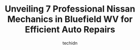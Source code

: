 ---
layout: ampstory
image: https://images.unsplash.com/photo-1607059188021-ca6664bc3c92?ixlib=rb-4.0.3&ixid=MnwxMjA3fDB8MHxwaG90by1wYWdlfHx8fGVufDB8fHx8&auto=format&fit=crop&w=640&h=853&q=80
author: techidn
featured: false
description: Searching for the finest Nissan Mechanic in Bluefield WV, USA? Look no further than the 7 best Nissan Mechanic in the area, where youll find a team of highly qualified professionals ready t
title: Unveiling 7 Professional Nissan Mechanics in Bluefield WV for Efficient Auto Repairs
cover:
   title: Unveiling 7 Professional Nissan Mechanics in Bluefield WV for Efficient Auto Repairs
   subtitle: Rickpate
   background: https://images.unsplash.com/photo-1607059188021-ca6664bc3c92?ixlib=rb-4.0.3&ixid=MnwxMjA3fDB8MHxwaG90by1wYWdlfHx8fGVufDB8fHx8&auto=format&fit=crop&w=640&h=853&q=80

pages: 
 - layout: thirds
   top: <h1>#1 Bland Street Auto Center</h1>
   bottom: "<p>Very nice staff!! Awesome place to get your vehicle worked on, they explain everything. Super customer service will def go there anytime my vehicle needs a fix.</p>"
   background: https://www.knot35.com/toplist/wp-content/uploads/2023/06/best-nissan-mechanic-1-in-bluefield-wv-1685836945.jpeg
   backgroundblur: true
 - layout: thirds
   top: <h1>#2 Estep Tire & Auto Center Inc</h1>
   bottom: "<p>716 Bluefield Ave, Bluefield, WV 24701, United States</p>"
   background: https://www.knot35.com/toplist/wp-content/uploads/2023/06/best-nissan-mechanic-2-in-bluefield-wv-1685836946.jpeg
   cta:
      link: https://www.knot35.com/toplist/unveiling-7-professional-nissan-mechanics-in-bluefield-wv-for-efficient-auto-repairs/
      text: Unveiling 7 Professional Nissan Mechanics in Bluefield WV for Efficient Auto Repairs
 - layout: thirds
   top: <h1>#3 Goins Gas & Produce LLC</h1>
   bottom: "<p>2320 Princeton Ave, Bluefield, WV 24701, United States</p>"
   background: https://www.knot35.com/toplist/wp-content/uploads/2023/06/best-nissan-mechanic-3-in-bluefield-wv-1685836946.jpeg
   cta:
      link: https://www.knot35.com/toplist/unveiling-7-professional-nissan-mechanics-in-bluefield-wv-for-efficient-auto-repairs/
      text: Unveiling 7 Professional Nissan Mechanics in Bluefield WV for Efficient Auto Repairs
 - layout: thirds
   top: <h1>#4 Millers Garage</h1>
   bottom: "<p>3601 Coal Heritage Rd, Bluefield, WV 24701, United States</p>"
   background: https://images.unsplash.com/photo-1595364397663-fca4f075d796?ixlib=rb-4.0.3&ixid=MnwxMjA3fDB8MHxwaG90by1wYWdlfHx8fGVufDB8fHx8&auto=format&fit=crop&w=640&h=853&q=80
   cta:
      link: https://www.knot35.com/toplist/unveiling-7-professional-nissan-mechanics-in-bluefield-wv-for-efficient-auto-repairs/
      text: Unveiling 7 Professional Nissan Mechanics in Bluefield WV for Efficient Auto Repairs
 - layout: thirds
   top: <h1>#5 Cumberlands Finest</h1>
   bottom: "<p>323 W Cumberland Rd, Bluefield, WV 24701, United States</p>"
   background: https://images.unsplash.com/photo-1609083590460-7b8cc0ca65f8?ixlib=rb-4.0.3&ixid=MnwxMjA3fDB8MHxwaG90by1wYWdlfHx8fGVufDB8fHx8&auto=format&fit=crop&w=640&h=853&q=80
   cta:
      link: https://www.knot35.com/toplist/unveiling-7-professional-nissan-mechanics-in-bluefield-wv-for-efficient-auto-repairs/
      text: Unveiling 7 Professional Nissan Mechanics in Bluefield WV for Efficient Auto Repairs
 - layout: thirds
   top: <h1>#6 K & M Performance Auto LLC</h1>
   bottom: "<p>1014 Bluefield Ave, Bluefield, WV 24701, United States</p>"
   background: https://images.unsplash.com/photo-1484589065579-248aad0d8b13?ixlib=rb-4.0.3&ixid=MnwxMjA3fDB8MHxwaG90by1wYWdlfHx8fGVufDB8fHx8&auto=format&fit=crop&w=640&h=853&q=80
   cta:
      link: https://www.knot35.com/toplist/unveiling-7-professional-nissan-mechanics-in-bluefield-wv-for-efficient-auto-repairs/
      text: Unveiling 7 Professional Nissan Mechanics in Bluefield WV for Efficient Auto Repairs
 - layout: thirds
   top: <h1>#7 NAPA Auto Parts - WILSONS AUTO PARTS & SUPPLY</h1>
   bottom: "<p>214 Princeton Ave, Bluefield, WV 24701, United States</p>"
   background: https://images.unsplash.com/photo-1547366785-564103df7e13?ixlib=rb-4.0.3&ixid=MnwxMjA3fDB8MHxwaG90by1wYWdlfHx8fGVufDB8fHx8&auto=format&fit=crop&w=640&h=853&q=80
   cta:
      link: https://www.knot35.com/toplist/unveiling-7-professional-nissan-mechanics-in-bluefield-wv-for-efficient-auto-repairs/
      text: Unveiling 7 Professional Nissan Mechanics in Bluefield WV for Efficient Auto Repairs
 - layout: thirds
   middle: Continue reading...
   background: https://images.unsplash.com/photo-1524169358666-79f22534bc6e?ixlib=rb-4.0.3&ixid=MnwxMjA3fDB8MHxwaG90by1wYWdlfHx8fGVufDB8fHx8&auto=format&fit=crop&w=640&h=853&q=80
   cta:
      link: https://www.knot35.com/toplist/unveiling-7-professional-nissan-mechanics-in-bluefield-wv-for-efficient-auto-repairs/
      text: Unveiling 7 Professional Nissan Mechanics in Bluefield WV for Efficient Auto Repairs
      
---